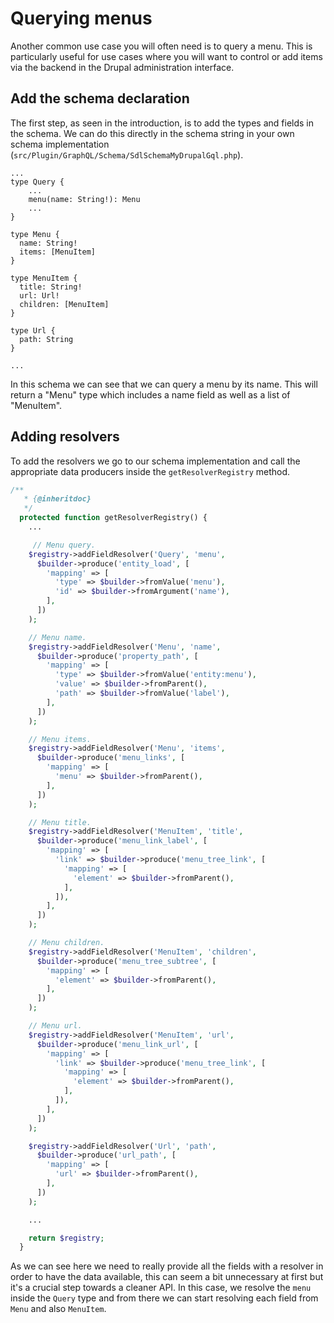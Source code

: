 # Querying menus

Another common use case you will often need is to query a menu. This is particularly useful for use cases where you will want to control or add items via the backend in the Drupal administration interface.

## Add the schema declaration

The first step, as seen in the introduction, is to add the types and fields in the schema. We can do this directly in the schema string in your own schema implementation (`src/Plugin/GraphQL/Schema/SdlSchemaMyDrupalGql.php`).

```
...
type Query {
    ...
    menu(name: String!): Menu
    ...
}

type Menu {
  name: String!
  items: [MenuItem]
}

type MenuItem {
  title: String!
  url: Url!
  children: [MenuItem]
}

type Url {
  path: String
}

...

```
In this schema we can see that we can query a menu by its name. This will return a "Menu" type which includes a name field as well as a list of "MenuItem".

## Adding resolvers

To add the resolvers we go to our schema implementation and call the appropriate data producers inside the `getResolverRegistry` method.

```php
/**
   * {@inheritdoc}
   */
  protected function getResolverRegistry() {
    ...

     // Menu query.
    $registry->addFieldResolver('Query', 'menu',
      $builder->produce('entity_load', [
        'mapping' => [
          'type' => $builder->fromValue('menu'),
          'id' => $builder->fromArgument('name'),
        ],
      ])
    );

    // Menu name.
    $registry->addFieldResolver('Menu', 'name',
      $builder->produce('property_path', [
        'mapping' => [
          'type' => $builder->fromValue('entity:menu'),
          'value' => $builder->fromParent(),
          'path' => $builder->fromValue('label'),
        ],
      ])
    );

    // Menu items.
    $registry->addFieldResolver('Menu', 'items',
      $builder->produce('menu_links', [
        'mapping' => [
          'menu' => $builder->fromParent(),
        ],
      ])
    );

    // Menu title.
    $registry->addFieldResolver('MenuItem', 'title',
      $builder->produce('menu_link_label', [
        'mapping' => [
          'link' => $builder->produce('menu_tree_link', [
            'mapping' => [
              'element' => $builder->fromParent(),
            ],
          ]),
        ],
      ])
    );

    // Menu children.
    $registry->addFieldResolver('MenuItem', 'children',
      $builder->produce('menu_tree_subtree', [
        'mapping' => [
          'element' => $builder->fromParent(),
        ],
      ])
    );

    // Menu url.
    $registry->addFieldResolver('MenuItem', 'url',
      $builder->produce('menu_link_url', [
        'mapping' => [
          'link' => $builder->produce('menu_tree_link', [
            'mapping' => [
              'element' => $builder->fromParent(),
            ],
          ]),
        ],
      ])
    );

    $registry->addFieldResolver('Url', 'path',
      $builder->produce('url_path', [
        'mapping' => [
          'url' => $builder->fromParent(),
        ],
      ])
    );

    ...

    return $registry;
  }
```

As we can see here we need to really provide all the fields with a resolver in order to have the data available, this can seem a bit unnecessary at first but it's a crucial step towards a cleaner API. In this case, we resolve the `menu` inside the `Query` type and from there we can start resolving each field from `Menu` and also `MenuItem`.
